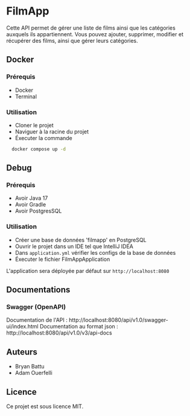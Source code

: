 # FilmApp

Cette API permet de gérer une liste de films ainsi que les catégories auxquels ils appartiennent. 
Vous pouvez ajouter, supprimer, modifier et récupérer des films, ainsi que gérer leurs catégories.

## Docker

### Prérequis

- Docker
- Terminal

### Utilisation

- Cloner le projet
- Naviguer à la racine du projet
- Éxecuter la commande
 ```sh
   docker compose up -d
```

## Debug

### Prérequis

- Avoir Java 17
- Avoir Gradle
- Avoir PostgresSQL

### Utilisation 

- Créer une base de données 'filmapp' en PostgreSQL
- Ouvrir le projet dans un IDE tel que IntelliJ IDEA
- Dans `application.yml` vérifier les configs de la base de données
- Éxecuter le fichier FilmAppApplication

L'application sera déployée par défaut sur `http://localhost:8080`

## Documentations

### Swagger (OpenAPI)

Documentation de l'API : http://localhost:8080/api/v1.0/swagger-ui/index.html
Documentation au format json : http://localhost:8080/api/v1.0/v3/api-docs

## Auteurs

- Bryan Battu
- Adam Ouerfelli

## Licence

Ce projet est sous licence MIT.
